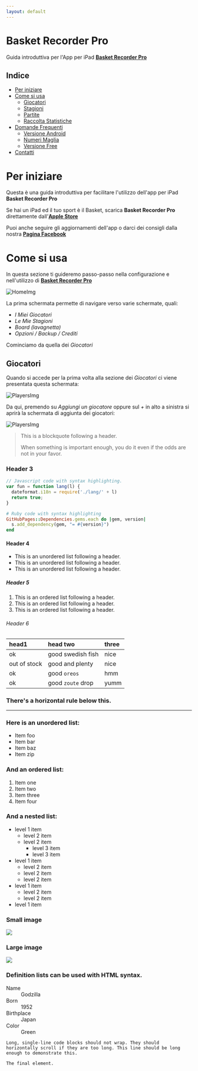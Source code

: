 ```yaml
---
layout: default
---
```


# Basket Recorder Pro

Guida introduttiva per l'App per iPad **[Basket Recorder Pro](https://itunes.apple.com/it/app/basket-recorder-pro/id590251773?mt=8 "Download App")**

## Indice

- [Per iniziare](#per-iniziare)
- [Come si usa](#come-si-usa)
  - [Giocatori](#giocatori)
  - [Stagioni](#stagioni)
  - [Partite](#partite)
  - [Raccolta Statistiche]()
- [Domande Frequenti](#domande-frequenti)
  - [Versione Android]()
  - [Numeri Maglia]()
  - [Versione Free]()
- [Contatti](#contatti)


# [](#per-iniziare)Per iniziare

Questa è una guida introduttiva per facilitare l'utilizzo dell'app per iPad **Basket Recorder Pro**

Se hai un iPad ed il tuo sport è il Basket, scarica **Basket Recorder Pro** direttamente dall'**[Apple Store](https://itunes.apple.com/it/app/basket-recorder-pro/id590251773?mt=8 "Download App")**

Puoi anche seguire gli aggiornamenti dell'app o darci dei consigli dalla nostra **[Pagina Facebook](https://www.facebook.com/BasketRecorder "Visita la pagina Facebook")**


# [](#come-si-usa)Come si usa

In questa sezione ti guideremo passo-passo nella configurazione e nell'utilizzo di **[Basket Recorder Pro](https://itunes.apple.com/it/app/basket-recorder-pro/id590251773?mt=8 "Download App")**

![HomeImg](images/1-home.png "Home Page")

La prima schermata permette di navigare verso varie schermate, quali:
- _I Miei Giocatori_
- _Le Mie Stagioni_
- _Board (lavagnetta)_
- _Opzioni / Backup / Crediti_

Cominciamo da quella dei _Giocatori_

## [](#giocatori)Giocatori

Quando si accede per la prima volta alla sezione dei _Giocatori_ ci viene presentata questa schermata:

![PlayersImg](images/2-giocatori.png "Giocatori")

Da qui, premendo su _Aggiungi un giocatore_ oppure sul _+_ in alto a sinistra si aprirà la schermata di aggiunta dei giocatori:

![PlayersImg](images/3-giocatori.png "Aggiungi Giocatore")

> This is a blockquote following a header.
>
> When something is important enough, you do it even if the odds are not in your favor.

### [](#header-3)Header 3

```js
// Javascript code with syntax highlighting.
var fun = function lang(l) {
  dateformat.i18n = require('./lang/' + l)
  return true;
}
```

```ruby
# Ruby code with syntax highlighting
GitHubPages::Dependencies.gems.each do |gem, version|
  s.add_dependency(gem, "= #{version}")
end
```

#### [](#header-4)Header 4

*   This is an unordered list following a header.
*   This is an unordered list following a header.
*   This is an unordered list following a header.

##### [](#header-5)Header 5

1.  This is an ordered list following a header.
2.  This is an ordered list following a header.
3.  This is an ordered list following a header.

###### [](#header-6)Header 6

| head1        | head two          | three |
|:-------------|:------------------|:------|
| ok           | good swedish fish | nice  |
| out of stock | good and plenty   | nice  |
| ok           | good `oreos`      | hmm   |
| ok           | good `zoute` drop | yumm  |

### There's a horizontal rule below this.

* * *

### Here is an unordered list:

*   Item foo
*   Item bar
*   Item baz
*   Item zip

### And an ordered list:

1.  Item one
1.  Item two
1.  Item three
1.  Item four

### And a nested list:

- level 1 item
  - level 2 item
  - level 2 item
    - level 3 item
    - level 3 item
- level 1 item
  - level 2 item
  - level 2 item
  - level 2 item
- level 1 item
  - level 2 item
  - level 2 item
- level 1 item

### Small image

![](https://assets-cdn.github.com/images/icons/emoji/octocat.png)

### Large image

![](https://guides.github.com/activities/hello-world/branching.png)


### Definition lists can be used with HTML syntax.

<dl>
<dt>Name</dt>
<dd>Godzilla</dd>
<dt>Born</dt>
<dd>1952</dd>
<dt>Birthplace</dt>
<dd>Japan</dd>
<dt>Color</dt>
<dd>Green</dd>
</dl>

```
Long, single-line code blocks should not wrap. They should horizontally scroll if they are too long. This line should be long enough to demonstrate this.
```

```
The final element.
```
